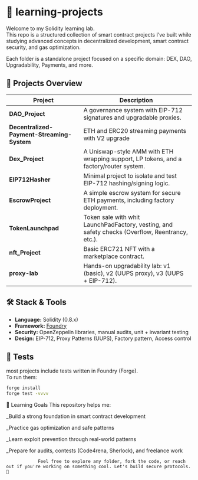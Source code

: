 # 🧠 learning-projects

Welcome to my Solidity learning lab.  
This repo is a structured collection of smart contract projects I’ve built while studying advanced concepts in decentralized development, smart contract security, and gas optimization.

Each folder is a standalone project focused on a specific domain: DEX, DAO, Upgradability, Payments, and more.

## 📁 Projects Overview

| Project                                    | Description                                                                                     |
| ------------------------------------------ | ----------------------------------------------------------------------------------------------- |
| **DAO_Project**                            | A governance system with EIP-712 signatures and upgradable proxies.                             |
| **Decentralized-Payment-Streaming-System** | ETH and ERC20 streaming payments with V2 upgrade                                                |
| **Dex_Project**                            | A Uniswap-style AMM with ETH wrapping support, LP tokens, and a factory/router system.          |
| **EIP712Hasher**                           | Minimal project to isolate and test EIP-712 hashing/signing logic.                              |
| **EscrowProject**                          | A simple escrow system for secure ETH payments, including factory deployment.                   |
| **TokenLaunchpad**                         | Token sale with whit LaunchPadFactory, vesting, and safety checks (Overflow, Reentrancy, etc.). |
| **nft_Project**                            | Basic ERC721 NFT with a marketplace contract.                                                   |
| **proxy-lab**                              | Hands-on upgradability lab: v1 (basic), v2 (UUPS proxy), v3 (UUPS + EIP-712).                   |

## 🛠️ Stack & Tools

- **Language:** Solidity (0.8.x)
- **Framework:** [Foundry](https://book.getfoundry.sh/)
- **Security:** OpenZeppelin libraries, manual audits, unit + invariant testing
- **Design:** EIP-712, Proxy Patterns (UUPS), Factory pattern, Access control

## 🧪 Tests

most projects include tests written in Foundry (Forge).  
To run them:

```bash
forge install
forge test -vvvv
```

🧭 Learning Goals
This repository helps me:

\_Build a strong foundation in smart contract development

\_Practice gas optimization and safe patterns

\_Learn exploit prevention through real-world patterns

\_Prepare for audits, contests (Code4rena, Sherlock), and freelance work

                Feel free to explore any folder, fork the code, or reach out if you're working on something cool. Let's build secure protocols. 🔐
